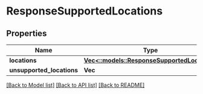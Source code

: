 # ResponseSupportedLocations

## Properties
Name | Type | Description | Notes
------------ | ------------- | ------------- | -------------
**locations** | [**Vec<::models::ResponseSupportedLocation>**](ResponseSupportedLocation.md) |  | 
**unsupported_locations** | **Vec<String>** |  | 

[[Back to Model list]](../README.md#documentation-for-models) [[Back to API list]](../README.md#documentation-for-api-endpoints) [[Back to README]](../README.md)


